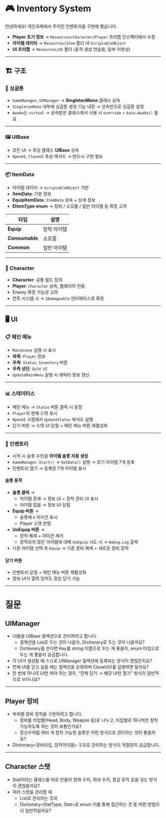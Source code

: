 # 🎮 Inventory System

안녕하세요! 개인과제에서 주어진 인벤토리를 구현해 봤습니다.  

- **Player 초기 정보** → `Resources/Character/Player` 프리팹 인스펙터에서 수정  
- **아이템 데이터** → `Resources/Item` 폴더 내 `ScriptableObject`  
- **UI 프리팹** → `Resources/UI` 폴더 (동적 생성 연습용, 일부 미완성)  

---

## 🏗 구조

### 🔧 싱글톤
- `GameManager`, `UIManager` → **SingletonMono** 클래스 상속  
- `SingletonMono` 내부에 싱글톤 생성 기능 내장 → 상속만으로 싱글톤 설정  
- `Awake`는 `virtual` → 상속받은 클래스에서 사용 시 `override` + `base.Awake()` 필요  

---

### 🖼 UIBase
- 모든 UI → 추상 클래스 **UIBase** 상속
- `OpenUI`, `CloseUI` 추상 메서드 → 반드시 구현 필요

---

### 📦 ItemData
- 아이템 데이터 → `ScriptableObject` 기반
- **ItemData**: 기본 정보
- **EquipItemData**: `ItemData` 상속 + 상세 정보
- **EItemType enum** → 장비 / 소모품 / 일반 아이템 등 확장 고려

| 타입             | 설명     |
| -------------- | ------ |
| **Equip**      | 장착 아이템 |
| **Consumable** | 소모품    |
| **Common**     | 일반 아이템 |

---

### 🧑 Character
- **Character**: 공통 필드 정의
- **Player**: `Character` 상속, 플레이어 전용
- Enemy 확장 가능성 고려
- 전투 시스템 시 → `IDamageable` 인터페이스로 확장

---

## 🖥 UI

### 📋 메인 메뉴
- `MainScene` 실행 시 표시
- **좌측**: `Player` 정보
- **우측**: `Status`, `Inventory` 버튼
- **우측 상단**: `Gold UI`
- `UpdateMainMenu` 실행 시 캐릭터 정보 갱신

---

### 📊 스테이터스
- 메인 메뉴 → `Status` 버튼 클릭 시 등장
- `Player`의 현재 스탯 표시
- `OpenUI` 시점에서 `UpdateStatus` 메서드 실행
- 닫기 버튼 → 스탯 UI 닫힘 + 메인 메뉴 버튼 재활성화

---

### 🎒 인벤토리
- 시작 시 슬롯 수만큼 **아이템 슬롯 자동 생성**
- `GameManager.Start()` → `SetData()` 실행 → 초기 아이템 7개 등록
- 인벤토리 열기 → 등록된 7개 아이템 표시

#### 슬롯 동작
- **슬롯 클릭** →
  - 아이템 존재 → 정보 UI + 장착 관리 UI 표시
  - 아이템 없음 → 정보 UI 닫힘
- **Equip 버튼** →
  - 슬롯에 `E` 아이콘 표시
  - Player 스탯 반영
- **UnEquip 버튼** →
  - 장착 해제 + 아이콘 제거
  - 장착되지 않은 아이템에 대해 `UnEquip` 시도 시 → `Debug.Log` 출력
- 다른 아이템 선택 후 `Equip` → 기존 장비 해제 + 새로운 장비 장착

#### 닫기 버튼
- 인벤토리 닫힘 + 메인 메뉴 버튼 재활성화
- 정보 UI가 열려 있어도 정상 닫기 가능

---

# 질문

## UIManager
- UI들을 UIBase 컬렉션으로 관리하려고 합니다.
  - 컬렉션을 List로 두는 것이 나을지, Dictionary로 두는 것이 나을까요?
  - Dictionary를 쓴다면 Key를 string 이름으로 두는 게 좋을지, enum 타입으로 두는 게 좋을지 궁금합니다.
- 각 UI가 생성될 때 스스로 UIManager 컬렉션에 등록되는 방식이 괜찮은지요?
- 전체 UI를 닫고 싶을 때는 컬렉션을 순회하며 CloseUI()를 실행하면 될까요?
- 한 번에 하나의 UI만 켜야 하는 경우, “전체 닫기 → 해당 UI만 열기” 방식이 일반적으로 쓰이나요?

---

## Player 장비
- 부위별 장비 장착을 구현하려고 합니다.
  - 장비를 타입별(Head, Body, Weapon 등)로 나누고, 타입별로 하나씩만 장착 가능하도록 하는 것이 보통인가요?
  - 장신구처럼 여러 개 장착 가능한 슬롯은 어떤 방식으로 관리하는 것이 좋을까요?
- Dictionary<장비타입, 장착아이템> 구조로 관리하는 방식이 적절한지 궁금합니다.

---

## Character 스탯

- Stat이라는 클래스를 따로 만들어 현재 수치, 최대 수치, 증감 로직 등을 넣는 방식이 괜찮을까요?
- 여러 스탯을 관리할 때
  - List<Stat>로 관리하는 것과
  - Dictionary<StatType, Stat>로 enum 키를 통해 접근하는 것 중 어떤 방법이 더 일반적일까요?
